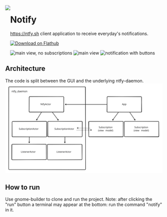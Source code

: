 <img src="data/icons/com.ranfdev.Notify.svg" align="left" height="150px" vspace="10px">

# Notify

https://ntfy.sh client application to receive everyday's notifications.

<a href="https://flathub.org/apps/details/com.ranfdev.Notify">
    <img width="200" src="https://flathub.org/assets/badges/flathub-badge-en.png" alt="Download on Flathub">
</a>

<br>

![main view, no subscriptions](https://github.com/ranfdev/Notify/blob/main/data/screenshots/1.png?raw=true)
![main view](https://github.com/ranfdev/Notify/blob/main/data/screenshots/2.png?raw=true)
![notification with buttons](https://github.com/ranfdev/Notify/blob/main/data/screenshots/3.png?raw=true)

## Architecture

The code is split between the GUI and the underlying ntfy-daemon.
![](./architecture.svg)

## How to run
Use gnome-builder to clone and run the project. Note: after clicking the "run"
button a terminal may appear at the bottom: run the command "notify" in it.
